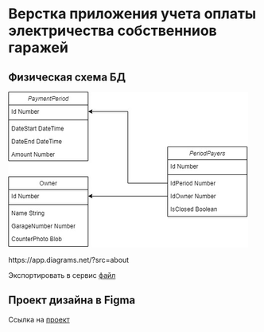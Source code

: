 <h1>Верстка приложения учета оплаты электричества собственниов гаражей</h1>
<h2>Физическая схема БД</h2>
<p>
	<img src="https://github.com/Breakdown08/garage/blob/main/diagram.jpg" alt="diagram">
</p>
<p>https://app.diagrams.net/?src=about</p>
<p>Экспортировать в сервис <a href="https://github.com/Breakdown08/garage/blob/main/diagram.drawio.xml">файл</a></p>
<h2>Проект дизайна в Figma</h2>
<p>Ссылка на <a href="https://www.figma.com/file/WVc1dTMRHvrhzAihFqscO2/%D0%93%D0%B0%D1%80%D0%B0%D0%B6%D0%B8?node-id=0-1&t=y9DPyqcJPTGxDShY-0">проект</a></p>

